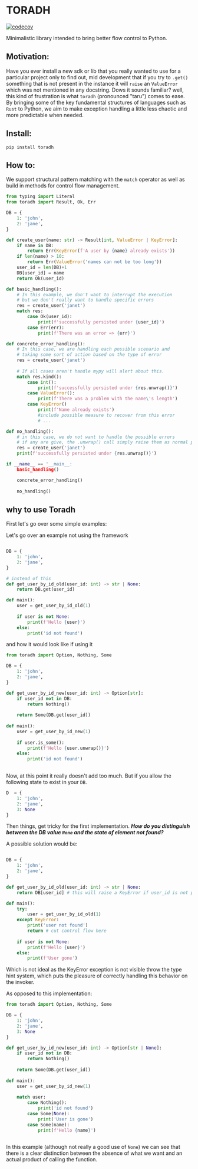 # TORADH
[![codecov](https://codecov.io/github/levensworth/toradh/graph/badge.svg?token=hsojulL0hJ)](https://codecov.io/github/levensworth/toradh)

Minimalistic library intended to bring better flow control to Python.

## Motivation:
Have you ever install a new sdk or lib that you really wanted to use for a particular project only to find out, mid development
that if you try to `.get()` something that is not present in the instance it will `raise` an `ValueError` which was not mentioned
in any docstring. Dows it sounds familiar? well, this kind of frustration is what `toradh` (pronounced "taru") comes to ease.
By bringing some of the key fundamental structures of languages such as `Rust` to Python, we aim to make exception handling a little
less chaotic and more predictable when needed. 

## Install:
```
pip install toradh
```


## How to:
We support structural pattern matching with the `match` operator as well as build in methods for control flow management.

```python
from typing import Literal
from toradh import Result, Ok, Err

DB = {
    1: 'john', 
    2: 'jane',
}

def create_user(name: str) -> Result[int, ValueError | KeyError]:
    if name in DB:
        return Err(KeyError(f'A user by {name} already exists'))
    if len(name) > 10:
        return Err(ValueError('names can not be too long'))
    user_id = len(DB)+1
    DB[user_id] = name
    return Ok(user_id)

def basic_handling():
    # In this example, we don't want to interrupt the execution
    # but we don't really want to handle specific errors
    res = create_user('janet')
    match res:
        case Ok(user_id):
            print(f'successfully persisted under {user_id}')
        case Err(err):
            print(f'There was an error => {err}')

def concrete_error_handling():
    # In this case, we are handling each possible scenario and 
    # taking some sort of action based on the type of error
    res = create_user('janet')
    
    # If all cases aren't handle mypy will alert about this.
    match res.kind():
        case int():
            print(f'successfully persisted under {res.unwrap()}')
        case ValueError():
            print(f'There was a problem with the name\'s length')
        case KeyError()
            print(f'Name already exists')
            #include possible measure to recover from this error
            # ...

def no_handling():
    # in this case, we do not want to handle the possible errors
    # if any are give, the .unwrap() call simply raise them as normal python code
    res = create_user('janet')
    print(f'successfully persisted under {res.unwrap()}')

if __name__ == '__main__:
    basic_handling()

    concrete_error_handling()
    
    no_handling()

```


## why to use Toradh
First let's go over some simple examples:

Let's go over an example not using the framework
```python

DB = {
    1: 'john', 
    2: 'jane',
}

# instead of this
def get_user_by_id_old(user_id: int) -> str | None:
    return DB.get(user_id)    

def main():
    user = get_user_by_id_old(1)
    
    if user is not None:
        print(f'Hello {user}')
    else:
        print('id not found')
```

and how it would look like if using it
```python
from toradh import Option, Nothing, Some

DB = {
    1: 'john', 
    2: 'jane',
}

def get_user_by_id_new(user_id: int) -> Option[str]:
    if user_id not in DB:
        return Nothing()
    
    return Some(DB.get(user_id))
    
def main():
    user = get_user_by_id_new(1)
    
    if user.is_some():
        print(f'Hello {user.unwrap()}')
    else:
        print('id not found')
        
```


Now, at this point it really doesn't add too much. But if you allow the following state to 
exist in your `DB`.

```python
D  = {
    1: 'john',
    2: 'jane',
    3: None
}
```
Then things, get tricky for the first implementation. 
***How do you distinguish between the DB value `None` and the state of element not found?***

A possible solution would be:

```python

DB = {
    1: 'john', 
    2: 'jane',
}

def get_user_by_id_old(user_id: int) -> str | None:
    return DB[user_id] # this will raise a KeyError if user_id is not part of DB

def main():
    try:
        user = get_user_by_id_old(1)
    except KeyError:
        print('user not found') 
        return # cut control flow here
    
    if user is not None:
        print(f'Hello {user}')
    else:
        print(f'User gone')
```

Which is not ideal as the KeyError exception is not visible throw the type hint system, which puts the 
pleasure of correctly handling this behavior on the invoker.

As opposed to this implementation:

```python
from toradh import Option, Nothing, Some

DB = {
    1: 'john', 
    2: 'jane',
    3: None
}

def get_user_by_id_new(user_id: int) -> Option[str | None]:
    if user_id not in DB:
        return Nothing()
    
    return Some(DB.get(user_id))
    
def main():
    user = get_user_by_id_new(1)
    
    match user:
        case Nothing():
            print('id not found')    
        case Some(None):
            print('User is gone')
        case Some(name):
            print(f'Hello {name}')
        
```

In this example (although not really a good use of `None`) we can see that there is a clear distinction between the absence of what 
we want and an actual product of calling the function.

